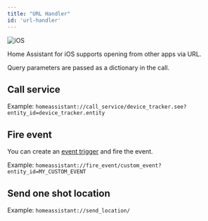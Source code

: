 ```yaml
---
title: "URL Handler"
id: 'url-handler'
---
```


![iOS](/assets/iOS.svg)

Home Assistant for iOS supports opening from other apps via URL.

Query parameters are passed as a dictionary in the call.

## Call service
Example: `homeassistant://call_service/device_tracker.see?entity_id=device_tracker.entity`

## Fire event
You can create an [event trigger](https://www.home-assistant.io/docs/automation/trigger/#event-trigger) and fire the event.

Example: `homeassistant://fire_event/custom_event?entity_id=MY_CUSTOM_EVENT`

## Send one shot location
Example: `homeassistant://send_location/`

